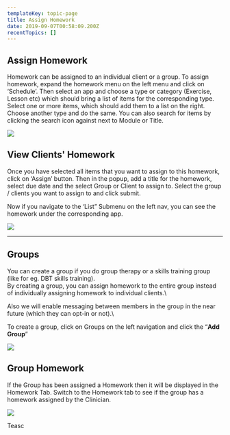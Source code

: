 ```yaml
---
templateKey: topic-page
title: Assign Homework
date: 2019-09-07T00:58:09.200Z
recentTopics: []
---
```

## Assign Homework

Homework can be assigned to an individual client or a group. To assign homework, expand the homework menu on the left menu and click on ‘Schedule’. Then select an app and choose a type or category (Exercise, Lesson etc) which should bring a list of items for the corresponding type. Select one or more items, which should add them to a list on the right. Choose another type and do the same. You can also search for items by clicking the search icon against next to Module or Title.

![](/img/home_work_client.png)



## View Clients' Homework

Once you have selected all items that you want to assign to this homework, click on ‘Assign’ button. Then in the popup, add a title for the homework, select due date and the select Group or Client to assign to. Select the group / clients you want to assign to and click submit.

Now if you navigate to the ‘List” Submenu on the left nav, you can see the homework under the corresponding app.

![](/img/view_homework.png)

****

## Groups

You can create a group if you do group therapy or a skills training group (like for eg. DBT skills training).\
By creating a group, you can assign homework to the entire group instead of individually assigning homework to individual clients.\
Also we will enable messaging between members in the group in the near future (which they can opt-in or not).\
To create a group, click on Groups on the left navigation and click the “**Add Group**”

![](/img/group_list.png)





## Group Homework

If the Group has been assigned a Homework then it will be displayed in the Homework Tab. Switch to the Homework tab to see if the group has a homework assigned by the Clinician.

![](/img/group_homework.png)

Teasc
